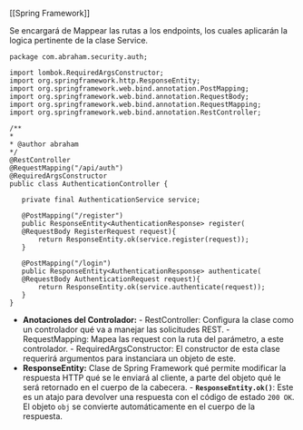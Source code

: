 [[Spring Framework]]

Se encargará de Mappear las rutas a los endpoints, los cuales aplicarán la logica pertinente de la clase Service.
 ```
 package com.abraham.security.auth;

import lombok.RequiredArgsConstructor;
import org.springframework.http.ResponseEntity;
import org.springframework.web.bind.annotation.PostMapping;
import org.springframework.web.bind.annotation.RequestBody;
import org.springframework.web.bind.annotation.RequestMapping;
import org.springframework.web.bind.annotation.RestController;

/**
 *
 * @author abraham
 */
@RestController
@RequestMapping("/api/auth")
@RequiredArgsConstructor
public class AuthenticationController {
    
    private final AuthenticationService service;
    
    @PostMapping("/register")
    public ResponseEntity<AuthenticationResponse> register(
    @RequestBody RegisterRequest request){
        return ResponseEntity.ok(service.register(request));
    }
    
    @PostMapping("/login")
    public ResponseEntity<AuthenticationResponse> authenticate(
    @RequestBody AuthenticationRequest request){
        return ResponseEntity.ok(service.authenticate(request));
    }
}
```

- **Anotaciones del Controlador:**
		-  RestController: Configura la clase como un controlador qué va a manejar las solicitudes REST. 
		-  RequestMapping: Mapea las request con la ruta del parámetro, a este controlador.
		-  RequiredArgsConstructor: El constructor de esta clase requerirá argumentos para instanciara un objeto de este.
-  **ResponseEntity:** Clase de Spring Framework qué permite modificar la respuesta HTTP qué se le enviará al cliente, a parte del objeto qué le será retornado en el cuerpo de la cabecera.
		- **`ResponseEntity.ok()`**: Este es un atajo para devolver una respuesta con el código de estado `200 OK`. El objeto `obj` se convierte automáticamente en el cuerpo de la respuesta.